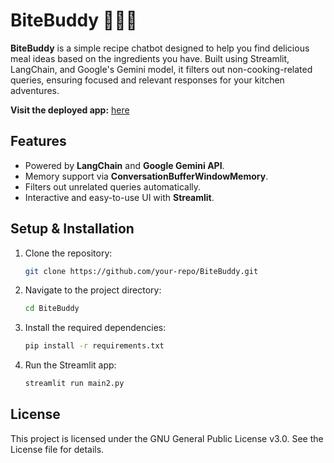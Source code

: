 # BiteBuddy 🧑🏻‍🍳

**BiteBuddy** is a simple recipe chatbot designed to help you find delicious meal ideas based on the ingredients you have. Built using Streamlit, LangChain, and Google's Gemini model, it filters out non-cooking-related queries, ensuring focused and relevant responses for your kitchen adventures.

**Visit the deployed app:** [here](https://bitebuddy-bhuman.streamlit.app/)

## Features
- Powered by **LangChain** and **Google Gemini API**.
- Memory support via **ConversationBufferWindowMemory**.
- Filters out unrelated queries automatically.
- Interactive and easy-to-use UI with **Streamlit**.

## Setup & Installation
1. Clone the repository:
   ```bash
   git clone https://github.com/your-repo/BiteBuddy.git
2. Navigate to the project directory:
   ```bash
   cd BiteBuddy
3. Install the required dependencies:
   ```bash
   pip install -r requirements.txt
4. Run the Streamlit app:
   ```bash
   streamlit run main2.py

## License
This project is licensed under the GNU General Public License v3.0. See the License file for details.
